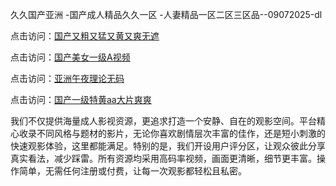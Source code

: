 久久国产亚洲 -国产成人精品久久一区 -人妻精品一区二区三区品--09072025-dl


点击访问：<a href="https://heiliaoow5kzm.pages.dev">国产又粗又猛又黄又爽无遮</a>

点击访问：<a href="https://heiliao2dmwwy.pages.dev">国产美女一级A视频</a>

点击访问：<a href="https://heiliaoll4qsx.pages.dev">亚洲午夜理论无码</a>

点击访问：<a href="https://heiliaowzu4ur.pages.dev">国产一级特黄aa大片爽爽</a>


我们不仅提供海量成人影视资源，更追求打造一个安静、自在的观影空间。平台精心收录不同风格与题材的影片，无论你喜欢剧情层次丰富的佳作，还是短小刺激的快速观影体验，这里都能满足。特别的是，我们开设用户评分区，让观众彼此分享真实看法，减少踩雷。所有资源均采用高码率视频，画面更清晰，细节更丰富。操作简单，无需任何注册或付费，让每一次观影都轻松且私密。

<span style="display:none;">[Canonical link](https://github.com/et09072025/et11)</span>
